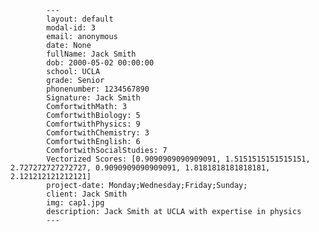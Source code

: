             ---
            layout: default
            modal-id: 3
            email: anonymous
            date: None
            fullName: Jack Smith
            dob: 2000-05-02 00:00:00
            school: UCLA
            grade: Senior
            phonenumber: 1234567890
            Signature: Jack Smith
            ComfortwithMath: 3
            ComfortwithBiology: 5
            ComfortwithPhysics: 9
            ComfortwithChemistry: 3
            ComfortwithEnglish: 6
            ComfortwithSocialStudies: 7
            Vectorized Scores: [0.9090909090909091, 1.5151515151515151, 2.727272727272727, 0.9090909090909091, 1.8181818181818181, 2.121212121212121]
            project-date: Monday;Wednesday;Friday;Sunday;
            client: Jack Smith
            img: cap1.jpg
            description: Jack Smith at UCLA with expertise in physics
            ---
            
